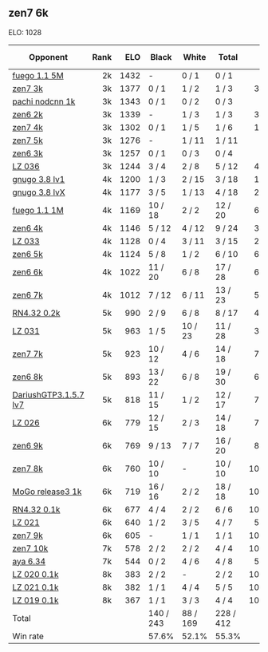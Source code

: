 ## zen7 6k ##

ELO: 1028

Opponent | Rank | ELO | Black | White | Total | Win rate
---------|-----:|----:|-------|-------|-------|-------:
[fuego 1.1 5M](fuego%201.1%205M.md) | 2k | 1432 | - | 0 / 1 | 0 / 1 | 0.0%
[zen7 3k](zen7%203k.md) | 3k | 1377 | 0 / 1 | 1 / 2 | 1 / 3 | 33.3%
[pachi nodcnn 1k](pachi%20nodcnn%201k.md) | 3k | 1343 | 0 / 1 | 0 / 2 | 0 / 3 | 0.0%
[zen6 2k](zen6%202k.md) | 3k | 1339 | - | 1 / 3 | 1 / 3 | 33.3%
[zen7 4k](zen7%204k.md) | 3k | 1302 | 0 / 1 | 1 / 5 | 1 / 6 | 16.7%
[zen7 5k](zen7%205k.md) | 3k | 1276 | - | 1 / 11 | 1 / 11 | 9.1%
[zen6 3k](zen6%203k.md) | 3k | 1257 | 0 / 1 | 0 / 3 | 0 / 4 | 0.0%
[LZ 036](LZ%20036.md) | 3k | 1244 | 3 / 4 | 2 / 8 | 5 / 12 | 41.7%
[gnugo 3.8 lv1](gnugo%203.8%20lv1.md) | 4k | 1200 | 1 / 3 | 2 / 15 | 3 / 18 | 16.7%
[gnugo 3.8 lvX](gnugo%203.8%20lvX.md) | 4k | 1177 | 3 / 5 | 1 / 13 | 4 / 18 | 22.2%
[fuego 1.1 1M](fuego%201.1%201M.md) | 4k | 1169 | 10 / 18 | 2 / 2 | 12 / 20 | 60.0%
[zen6 4k](zen6%204k.md) | 4k | 1146 | 5 / 12 | 4 / 12 | 9 / 24 | 37.5%
[LZ 033](LZ%20033.md) | 4k | 1128 | 0 / 4 | 3 / 11 | 3 / 15 | 20.0%
[zen6 5k](zen6%205k.md) | 4k | 1124 | 5 / 8 | 1 / 2 | 6 / 10 | 60.0%
[zen6 6k](zen6%206k.md) | 4k | 1022 | 11 / 20 | 6 / 8 | 17 / 28 | 60.7%
[zen6 7k](zen6%207k.md) | 4k | 1012 | 7 / 12 | 6 / 11 | 13 / 23 | 56.5%
[RN4.32 0.2k](RN4.32%200.2k.md) | 5k | 990 | 2 / 9 | 6 / 8 | 8 / 17 | 47.1%
[LZ 031](LZ%20031.md) | 5k | 963 | 1 / 5 | 10 / 23 | 11 / 28 | 39.3%
[zen7 7k](zen7%207k.md) | 5k | 923 | 10 / 12 | 4 / 6 | 14 / 18 | 77.8%
[zen6 8k](zen6%208k.md) | 5k | 893 | 13 / 22 | 6 / 8 | 19 / 30 | 63.3%
[DariushGTP3.1.5.7 lv7](DariushGTP3.1.5.7%20lv7.md) | 5k | 818 | 11 / 15 | 1 / 2 | 12 / 17 | 70.6%
[LZ 026](LZ%20026.md) | 6k | 779 | 12 / 15 | 2 / 3 | 14 / 18 | 77.8%
[zen6 9k](zen6%209k.md) | 6k | 769 | 9 / 13 | 7 / 7 | 16 / 20 | 80.0%
[zen7 8k](zen7%208k.md) | 6k | 760 | 10 / 10 | - | 10 / 10 | 100.0%
[MoGo release3 1k](MoGo%20release3%201k.md) | 6k | 719 | 16 / 16 | 2 / 2 | 18 / 18 | 100.0%
[RN4.32 0.1k](RN4.32%200.1k.md) | 6k | 677 | 4 / 4 | 2 / 2 | 6 / 6 | 100.0%
[LZ 021](LZ%20021.md) | 6k | 640 | 1 / 2 | 3 / 5 | 4 / 7 | 57.1%
[zen7 9k](zen7%209k.md) | 6k | 605 | - | 1 / 1 | 1 / 1 | 100.0%
[zen7 10k](zen7%2010k.md) | 7k | 578 | 2 / 2 | 2 / 2 | 4 / 4 | 100.0%
[aya 6.34](aya%206.34.md) | 7k | 544 | 0 / 2 | 4 / 6 | 4 / 8 | 50.0%
[LZ 020 0.1k](LZ%20020%200.1k.md) | 8k | 383 | 2 / 2 | - | 2 / 2 | 100.0%
[LZ 021 0.1k](LZ%20021%200.1k.md) | 8k | 382 | 1 / 1 | 4 / 4 | 5 / 5 | 100.0%
[LZ 019 0.1k](LZ%20019%200.1k.md) | 8k | 367 | 1 / 1 | 3 / 3 | 4 / 4 | 100.0%
Total | | | 140 / 243 | 88 / 169 | 228 / 412 | 
Win rate| | | 57.6% | 52.1% | 55.3% | 
